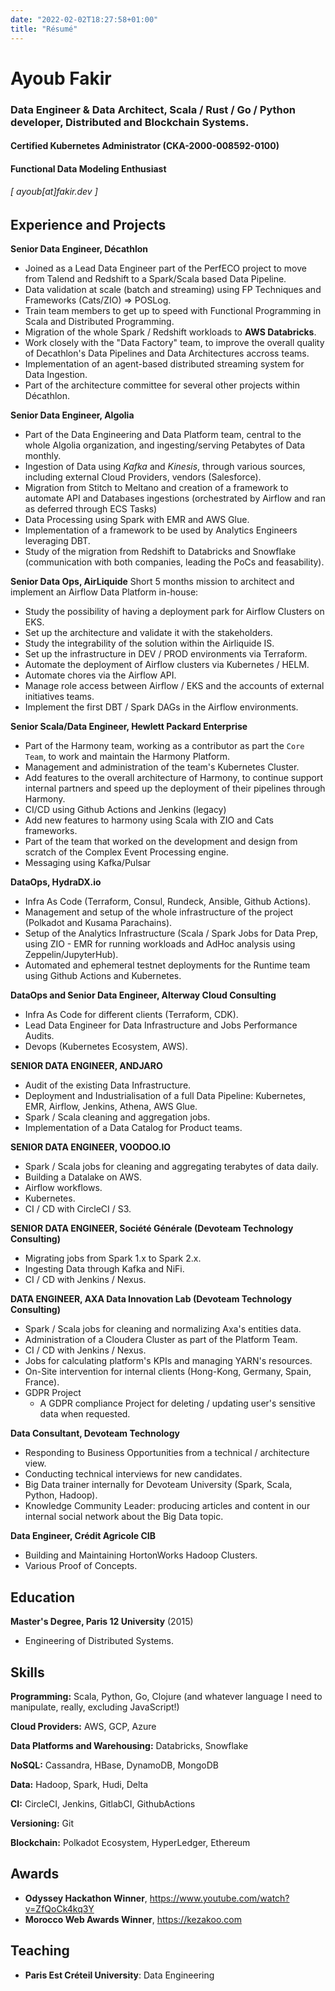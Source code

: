 ```yaml
---
date: "2022-02-02T18:27:58+01:00"
title: "Résumé"
---
```

Ayoub Fakir
======

### Data Engineer & Data Architect, Scala / Rust / Go / Python developer, Distributed and Blockchain Systems. 
#### Certified Kubernetes Administrator (CKA-2000-008592-0100)
#### Functional Data Modeling Enthusiast
###### [ ayoub[at]fakir.dev ]



Experience and Projects
---------
**Senior Data Engineer, Décathlon**
- Joined as a Lead Data Engineer part of the PerfECO project to move from Talend and Redshift to a Spark/Scala based Data Pipeline.
- Data validation at scale (batch and streaming) using FP Techniques and Frameworks (Cats/ZIO) => POSLog.
- Train team members to get up to speed with Functional Programming in Scala and Distributed Programming.
- Migration of the whole Spark / Redshift workloads to **AWS Databricks**.
- Work closely with the "Data Factory" team, to improve the overall quality of Decathlon's Data Pipelines and Data Architectures accross teams.
- Implementation of an agent-based distributed streaming system for Data Ingestion.
- Part of the architecture committee for several other projects within Décathlon.

**Senior Data Engineer, Algolia**
- Part of the Data Engineering and Data Platform team, central to the whole Algolia organization, and ingesting/serving Petabytes of Data monthly.
- Ingestion of Data using *Kafka*  and *Kinesis*, through various sources, including external Cloud Providers, vendors (Salesforce).
- Migration from Stitch to Meltano and creation of a framework to automate API and Databases ingestions (orchestrated by Airflow and ran as deferred through ECS Tasks)
- Data Processing using Spark with EMR and AWS Glue.
- Implementation of a framework to be used by Analytics Engineers leveraging DBT.
- Study of the migration from Redshift to Databricks and Snowflake (communication with both companies, leading the PoCs and feasability).

**Senior Data Ops, AirLiquide**
Short 5 months mission to architect and implement an Airflow Data Platform in-house:

- Study the possibility of having a deployment park for Airflow Clusters on EKS.
- Set up the architecture and validate it with the stakeholders.
- Study the integrability of the solution within the Airliquide IS.
- Set up the infrastructure in DEV / PROD environments via Terraform.
- Automate the deployment of Airflow clusters via Kubernetes / HELM.
- Automate chores via the Airflow API.
- Manage role access between Airflow / EKS and the accounts of external initiatives teams.
- Implement the first DBT / Spark DAGs in the Airflow environments.

**Senior Scala/Data Engineer, Hewlett Packard Enterprise**
- Part of the Harmony team, working as a contributor as part the `Core Team`, to work and maintain the Harmony Platform.
- Management and administration of the team's Kubernetes Cluster.
- Add features to the overall architecture of Harmony, to continue support internal partners and speed up the deployment of their pipelines through Harmony.
- CI/CD using Github Actions and Jenkins (legacy)
- Add new features to harmony using Scala with ZIO and Cats frameworks.
- Part of the team that worked on the development and design from scratch of the Complex Event Processing engine.
- Messaging using Kafka/Pulsar

**DataOps, HydraDX.io**
- Infra As Code (Terraform, Consul, Rundeck, Ansible, Github Actions).
- Management and setup of the whole infrastructure of the project (Polkadot and Kusama Parachains).
- Setup of the Analytics Infrastructure (Scala / Spark Jobs for Data Prep, using ZIO - EMR for running workloads and AdHoc analysis using Zeppelin/JupyterHub).
- Automated and ephemeral testnet deployments for the Runtime team using Github Actions and Kubernetes.


**DataOps and Senior Data Engineer, Alterway Cloud Consulting**
- Infra As Code for different clients (Terraform, CDK).
- Lead Data Engineer for Data Infrastructure and Jobs Performance Audits.
- Devops (Kubernetes Ecosystem, AWS).


**SENIOR DATA ENGINEER, ANDJARO**
- Audit of the existing Data Infrastructure.
- Deployment and Industrialisation of a full Data Pipeline: Kubernetes, EMR, Airflow, Jenkins, Athena, AWS Glue.
- Spark / Scala cleaning and aggregation jobs.
- Implementation of a Data Catalog for Product teams.


**SENIOR DATA ENGINEER, VOODOO.IO**

- Spark / Scala jobs for cleaning and aggregating terabytes of data daily.
- Building a Datalake on AWS.
- Airflow workflows.
- Kubernetes.
- CI / CD with CircleCI / S3.

**SENIOR DATA ENGINEER, Société Générale (Devoteam Technology Consulting)**

- Migrating jobs from Spark 1.x to Spark 2.x.
- Ingesting Data through Kafka and NiFi.
- CI / CD with Jenkins / Nexus.

**DATA ENGINEER, AXA Data Innovation Lab (Devoteam Technology Consulting)**

- Spark / Scala jobs for cleaning and normalizing Axa's entities data.
- Administration of a Cloudera Cluster as part of the Platform Team.
- CI / CD with Jenkins / Nexus.
- Jobs for calculating platform's KPIs and managing YARN's resources.
- On-Site intervention for internal clients (Hong-Kong, Germany, Spain, France).
- GDPR Project
  - A GDPR compliance Project for deleting / updating user's sensitive data when requested.

**Data Consultant, Devoteam Technology**

- Responding to Business Opportunities from a technical / architecture view.
- Conducting technical interviews for new candidates.
- Big Data trainer internally for Devoteam University (Spark, Scala, Python, Hadoop).
- Knowledge Community Leader: producing articles and content in our internal social network about the Big Data topic.

**Data Engineer, Crédit Agricole CIB**

- Building and Maintaining HortonWorks Hadoop Clusters.
- Various Proof of Concepts.

Education
---------

**Master's Degree, Paris 12 University** (2015)

- Engineering of Distributed Systems.

Skills
------

**Programming:** Scala, Python, Go, Clojure (and whatever language I need to manipulate, really, excluding JavaScript!)

**Cloud Providers:** AWS, GCP, Azure

**Data Platforms and Warehousing:** Databricks, Snowflake

**NoSQL:** Cassandra, HBase, DynamoDB, MongoDB

**Data:** Hadoop, Spark, Hudi, Delta

**CI:** CircleCI, Jenkins, GitlabCI, GithubActions

**Versioning:** Git

**Blockchain:** Polkadot Ecosystem, HyperLedger, Ethereum

Awards
------

- **Odyssey Hackathon Winner**, https://www.youtube.com/watch?v=ZfQoCk4kq3Y
- **Morocco Web Awards Winner**, https://kezakoo.com

Teaching
------

- **Paris Est Créteil University**: Data Engineering
